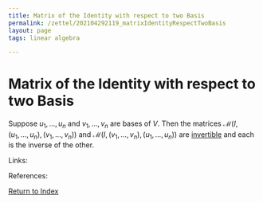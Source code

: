 ```yaml
---
title: Matrix of the Identity with respect to two Basis
permalink: /zettel/202104292119_matrixIdentityRespectTwoBasis
layout: page
tags: linear algebra

---
```

# Matrix of the Identity with respect to two Basis

Suppose $u_1, \ldots, u_n$ and $v_1, \ldots, v_n$ are bases of $V$. Then the matrices $\mathcal{M}(I, (u_1, \ldots, u_n), (v_1, \ldots, v_n) )$
and $\mathcal{M}(I, (v_1, \ldots, v_n), (u_1, \ldots, u_n) )$ are [invertible](202104292059_invertibleMatrixDefinition) and each 
is the inverse of the other.

Links: 

References: 

[Return to Index](index)